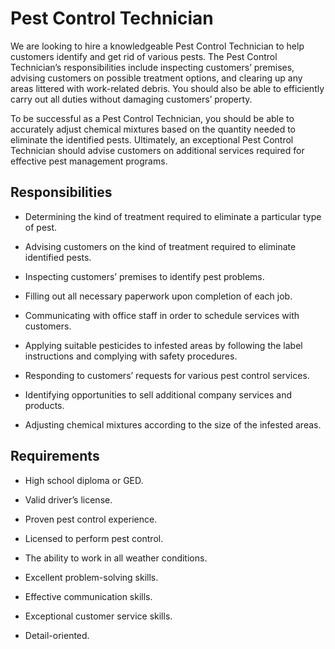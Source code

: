 # Pest Control Technician

We are looking to hire a knowledgeable Pest Control Technician to help customers identify and get rid of various pests. The Pest Control Technician’s responsibilities include inspecting customers’ premises, advising customers on possible treatment options, and clearing up any areas littered with work-related debris. You should also be able to efficiently carry out all duties without damaging customers’ property.

To be successful as a Pest Control Technician, you should be able to accurately adjust chemical mixtures based on the quantity needed to eliminate the identified pests. Ultimately, an exceptional Pest Control Technician should advise customers on additional services required for effective pest management programs.

## Responsibilities

* Determining the kind of treatment required to eliminate a particular type of pest.

* Advising customers on the kind of treatment required to eliminate identified pests.

* Inspecting customers’ premises to identify pest problems.

* Filling out all necessary paperwork upon completion of each job.

* Communicating with office staff in order to schedule services with customers.

* Applying suitable pesticides to infested areas by following the label instructions and complying with safety procedures.

* Responding to customers’ requests for various pest control services.

* Identifying opportunities to sell additional company services and products.

* Adjusting chemical mixtures according to the size of the infested areas.

## Requirements

* High school diploma or GED.

* Valid driver’s license.

* Proven pest control experience.

* Licensed to perform pest control.

* The ability to work in all weather conditions.

* Excellent problem-solving skills.

* Effective communication skills.

* Exceptional customer service skills.

* Detail-oriented.

